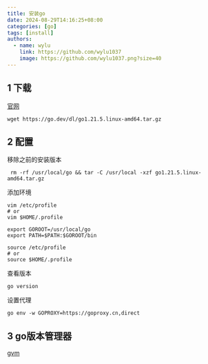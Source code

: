 ```yaml
---
title: 安装go
date: 2024-08-29T14:16:25+08:00
categories: [go]
tags: [install]
authors:
  - name: wylu
    link: https://github.com/wylu1037
    image: https://github.com/wylu1037.png?size=40
---
```


## 1 下载
[官网](https://go.dev/doc/install)

```shell
wget https://go.dev/dl/go1.21.5.linux-amd64.tar.gz
```

## 2 配置
移除之前的安装版本
```shell
 rm -rf /usr/local/go && tar -C /usr/local -xzf go1.21.5.linux-amd64.tar.gz
```
添加环境

```shell
vim /etc/profile
# or
vim $HOME/.profile

export GOROOT=/usr/local/go
export PATH=$PATH:$GOROOT/bin
```

```shell
source /etc/profile
# or
source $HOME/.profile
```

查看版本
```shell
go version
```

设置代理
```shell
go env -w GOPROXY=https://goproxy.cn,direct
```

## 3 go版本管理器
[gvm](https://github.com/moovweb/gvm)